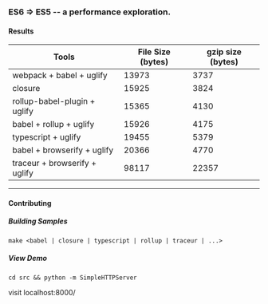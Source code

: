 ### ES6 => ES5 -- a performance exploration.

#### Results

| Tools                        | File Size (bytes) | gzip size (bytes) |
| -----------------------------|-------------------|-------------------|
| webpack + babel + uglify     | 13973             | 3737              |
| closure                      | 15925             | 3824              |
| rollup-babel-plugin + uglify | 15365             | 4130              |
| babel + rollup + uglify      | 15926             | 4175              |
| typescript + uglify          | 19455             | 5379              |
| babel + browserify + uglify  | 20366             | 4770              |
| traceur + browserify + uglify| 98117             | 22357             |

--------------------------------


#### Contributing

##### Building Samples

`make <babel | closure | typescript | rollup | traceur | ...>`

##### View Demo

`cd src && python -m SimpleHTTPServer`

visit localhost:8000/
